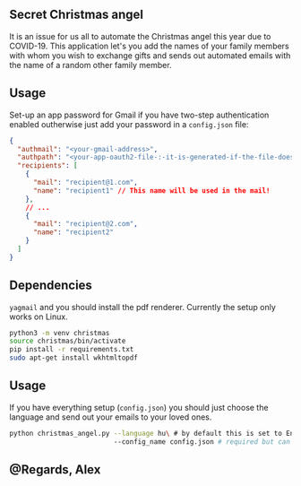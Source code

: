 ## Secret Christmas angel

It is an issue for us all to automate the Christmas angel this year due to COVID-19. This application let's you add the names of your family members with whom you wish to exchange gifts and sends out automated emails with the name of a random other family member.

## Usage

Set-up an app password for Gmail if you have two-step authentication enabled outherwise just add your password in a `config.json` file:

```json
{
  "authmail": "<your-gmail-address>",
  "authpath": "<your-app-oauth2-file-:-it-is-generated-if-the-file-does-not-exist>",
  "recipients": [
    {
      "mail": "recipient@1.com",
      "name": "recipient1" // This name will be used in the mail!
    },
    // ...
    {
      "mail": "recipient@2.com",
      "name": "recipient2"
    }
  ]
}
```

## Dependencies

`yagmail` and you should install the pdf renderer. Currently the setup only works on Linux.

```bash
python3 -m venv christmas
source christmas/bin/activate
pip install -r requirements.txt
sudo apt-get install wkhtmltopdf
```

## Usage

If you have everything setup (`config.json`) you should just choose the language and send out your emails to your loved ones.

```bash
python christmas_angel.py --language hu\ # by default this is set to English
                          --config_name config.json # required but can be named differently
```

## @Regards, Alex
